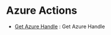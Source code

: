 # Azure Actions
* [Get Azure Handle](https://github.com/unskript/Awesome-CloudOps-Automation/Azure/legos/azure_get_handle/README.md) : Get Azure Handle

